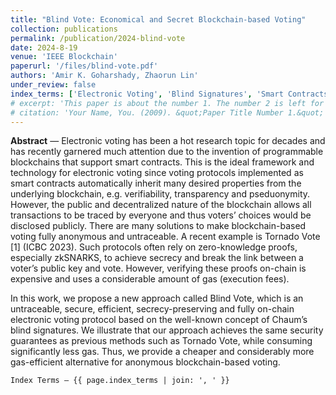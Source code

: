 ```yaml
---
title: "Blind Vote: Economical and Secret Blockchain-based Voting"
collection: publications
permalink: /publication/2024-blind-vote
date: 2024-8-19
venue: 'IEEE Blockchain'
paperurl: '/files/blind-vote.pdf'
authors: 'Amir K. Goharshady, Zhaorun Lin'
under_review: false
index_terms: ['Electronic Voting', 'Blind Signatures', 'Smart Contracts']
# excerpt: 'This paper is about the number 1. The number 2 is left for future work.'
# citation: 'Your Name, You. (2009). &quot;Paper Title Number 1.&quot; <i>Journal 1</i>. 1(1).'
---
```

**Abstract** — Electronic voting has been a hot research topic for decades and has recently garnered much attention due to the invention of programmable blockchains that support smart contracts. This is the ideal framework and technology for electronic voting since voting protocols implemented as smart contracts automatically inherit many desired properties from the underlying blockchain, e.g. verifiability, transparency and pseduonymity. However, the public and decentralized nature of the blockchain allows all transactions to be traced by everyone and thus voters’ choices would be disclosed publicly. There are many solutions to make blockchain-based voting fully anonymous and untraceable. A recent example is Tornado Vote [1] (ICBC 2023). Such protocols often rely on zero-knowledge proofs, especially zkSNARKS, to achieve secrecy and break the link between a voter’s public key and vote. However, verifying these proofs on-chain is expensive and uses a considerable amount of gas (execution fees).

In this work, we propose a new approach called Blind Vote, which is an untraceable, secure, efficient, secrecy-preserving and fully on-chain electronic voting protocol based on the well-known concept of Chaum’s blind signatures. We illustrate that our approach achieves the same security guarantees as previous methods such as Tornado Vote, while consuming significantly less gas. Thus, we provide a cheaper and considerably more gas-efficient alternative for anonymous blockchain-based voting.

<code>Index Terms — {{ page.index_terms | join: ', ' }}</code>